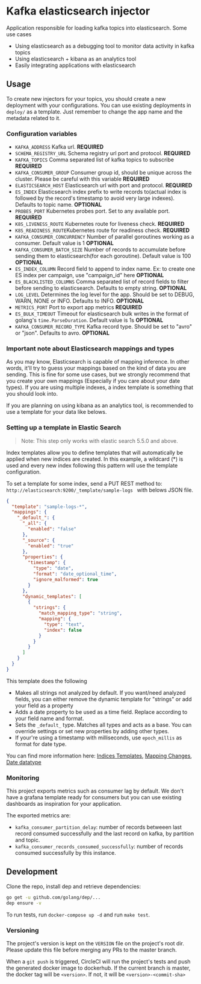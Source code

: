 # Kafka elasticsearch injector

Application responsible for loading kafka topics into elasticsearch. Some use cases

- Using elasticsearch as a debugging tool to monitor data activity in kafka topics
- Using elasticsearch + kibana as an analytics tool
- Easily integrating applications with elasticsearch

## Usage

To create new injectors for your topics, you should create a new deployment with your
configurations. You can use existing deployments in `deploy/` as a template. Just remember to change
the app name and the metadata related to it.

### Configuration variables
- `KAFKA_ADDRESS` Kafka url. **REQUIRED**
- `SCHEMA_REGISTRY_URL` Schema registry url port and protocol. **REQUIRED**
- `KAFKA_TOPICS` Comma separated list of kafka topics to subscribe **REQUIRED**
- `KAFKA_CONSUMER_GROUP` Consumer group id, should be unique across the cluster. Please be careful with this variable **REQUIRED**
- `ELASTICSEARCH_HOST` Elasticsearch url with port and protocol. **REQUIRED**
- `ES_INDEX` Elasticsearch index prefix to write records to(actual index is followed by the record's timestamp to avoid very large indexes). Defaults to topic name. **OPTIONAL**
- `PROBES_PORT` Kubernetes probes port. Set to any available port. **REQUIRED**
- `K8S_LIVENESS_ROUTE` Kubernetes route for liveness check. **REQUIRED**
- `K8S_READINESS_ROUTE`Kubernetes route for readiness check. **REQUIRED**
- `KAFKA_CONSUMER_CONCURRENCY` Number of parallel goroutines working as a consumer. Default value is 1 **OPTIONAL**
- `KAFKA_CONSUMER_BATCH_SIZE` Number of records to accumulate before sending them to elasticsearch(for each goroutine). Default value is 100 **OPTIONAL**
- `ES_INDEX_COLUMN` Record field to append to index name. Ex: to create one ES index per campaign, use "campaign_id" here **OPTIONAL**
- `ES_BLACKLISTED_COLUMNS` Comma separated list of record fields to filter before sending to elasticsearch. Defaults to empty string. **OPTIONAL**
- `LOG_LEVEL` Determines the log level for the app. Should be set to DEBUG, WARN, NONE or INFO. Defaults to INFO. **OPTIONAL**
- `METRICS_PORT` Port to export app metrics **REQUIRED**
- `ES_BULK_TIMEOUT` Timeout for elasticsearch bulk writes in the format of golang's `time.ParseDuration`. Default value is 1s **OPTIONAL**
- `KAFKA_CONSUMER_RECORD_TYPE` Kafka record type. Should be set to "avro" or "json". Defaults to avro. **OPTIONAL**


### Important note about Elasticsearch mappings and types

As you may know, Elasticsearch is capable of mapping inference. In other words, it'll try to guess
your mappings based on the kind of data you are sending. This is fine for some use cases, but we
strongly recommend that you create your own mappings (Especially if you care about your date
types). If you are using multiple indexes, a index template is something that you should look into.

If you are planning on using kibana as an analytics tool, is recommended to use a template for your data like belows.

### Setting up a template in Elastic Search

> Note: This step only works with elastic search 5.5.0 and above.

Index templates allow you to define templates that will automatically be applied when new indices are created. In this
example, a wildcard (*) is used and every new index following this pattern will use the template configuration.

To set a template for some index,  send a PUT REST method to: ```http://elasticsearch:9200/_template/sample-logs ``` with belows JSON
file.

```json
{
  "template": "sample-logs-*",
  "mappings": {
    "_default_": {
      "_all": {
        "enabled": "false"
      },
      "_source": {
        "enabled": "true"
      },
      "properties": {
        "timestamp": {
          "type": "date",
          "format": "date_optional_time",
          "ignore_malformed": true
        }
      },
      "dynamic_templates": [
        {
          "strings": {
            "match_mapping_type": "string",
            "mapping": {
              "type": "text",
              "index": false
            }
          }
        }
      ]
    }
  }
}
```

This template does the following

- Makes all strings not analyzed by default. If you want/need analyzed fields, you can either remove
  the dynamic template for "strings" or add your field as a property
- Adds a date property to be used as a time field. Replace according to your field name and format.
- Sets the `_default_` type. Matches all types and acts as a base. You can override settings or set
  new properties by adding other types.
- If your're using a timestamp with milliseconds, use ```epoch_millis``` as format for date type.

You can find more information here: [Indices Templates][indices_templates], [Mapping Changes][mapping_changes],
[Date datatype][date_datatype]

### Monitoring

This project exports metrics such as consumer lag by default. We don't have a grafana template ready for consumers but you can use existing
dashboards as inspiration for your application.

The exported metrics are:
- `kafka_consumer_partition_delay`: number of records betweeen last record consumed successfully and the last record on kafka, by partition and topic.
- `kafka_consumer_records_consumed_successfully`: number of records consumed successfully by this instance.

## Development

Clone the repo, install dep and retrieve dependencies:
```bash
go get -u github.com/golang/dep/...
dep ensure -v
```

To run tests, run `docker-compose up -d` and run `make test`. 

### Versioning

The project's version is kept on the `VERSION` file on the project's root dir. 
Please update this file before merging any PRs to the master branch.

When a `git push` is triggered, CircleCI will run the project's tests and push the generated docker image to dockerhub.
If the current branch is master, the docker tag will be `<version>`. If not, it will be `<version>-<commit-sha>`

[mapping_changes]: https://www.elastic.co/guide/en/elasticsearch/reference/current/breaking_50_mapping_changes.html
[indices_templates]: https://www.elastic.co/guide/en/elasticsearch/reference/current/indices-templates.html
[date_datatype]: https://www.elastic.co/guide/en/elasticsearch/reference/current/date.html
